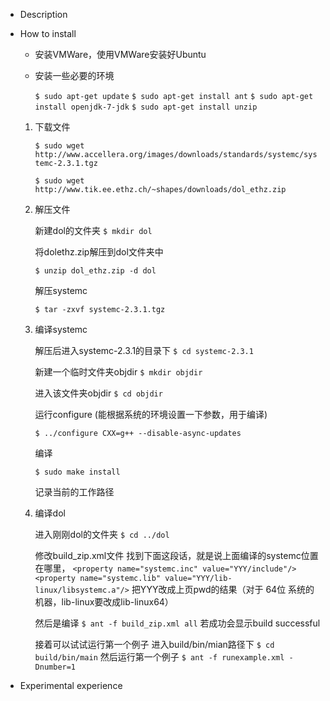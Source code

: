 * Description


* How to install

  * 安装VMWare，使用VMWare安装好Ubuntu

  * 安装一些必要的环境

    `$ sudo apt-get update`
    `$ sudo apt-get install ant`
    `$ sudo apt-get install openjdk-7-jdk`
    `$ sudo apt-get install unzip`

  1. 下载文件

     `$ sudo wget http://www.accellera.org/images/downloads/standards/systemc/systemc-2.3.1.tgz`

     `$ sudo wget http://www.tik.ee.ethz.ch/~shapes/downloads/dol_ethz.zip`

  2. 解压文件

     新建dol的文件夹
     `$ mkdir dol`

     将dolethz.zip解压到dol文件夹中

     `$ unzip dol_ethz.zip -d dol`

     解压systemc

     `$ tar -zxvf systemc-2.3.1.tgz`

  3. 编译systemc

     解压后进入systemc-2.3.1的目录下
     `$ cd systemc-2.3.1`

     新建一个临时文件夹objdir
     `$ mkdir objdir`

     进入该文件夹objdir
     `$ cd objdir`

     运行configure (能根据系统的环境设置一下参数，用于编译)

     `$ ../configure CXX=g++ --disable-async-updates`

     编译

     `$ sudo make install`

     记录当前的工作路径

  4. 编译dol

     进入刚刚dol的文件夹
     `$ cd ../dol`

     修改build_zip.xml文件
     找到下面这段话，就是说上面编译的systemc位置在哪里，
     `<property name="systemc.inc" value="YYY/include"/>`
     `<property name="systemc.lib" value="YYY/lib-linux/libsystemc.a"/>`
     把YYY改成上页pwd的结果（对于  64位 系统的机器，lib-linux要改成lib-linux64）

     然后是编译
     `$ ant -f build_zip.xml all`
     若成功会显示build successful

     接着可以试试运行第一个例子
     进入build/bin/mian路径下
     `$ cd build/bin/main`
     然后运行第一个例子
     `$ ant -f runexample.xml -Dnumber=1`

* Experimental experience
